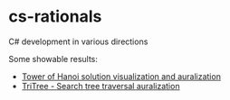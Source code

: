 # cs-rationals

C# development in various directions

Some showable results:
* [Tower of Hanoi solution visualization and auralization](samples/TowerOfHanoi)
* [TriTree - Search tree traversal auralization](samples/TriTree)
